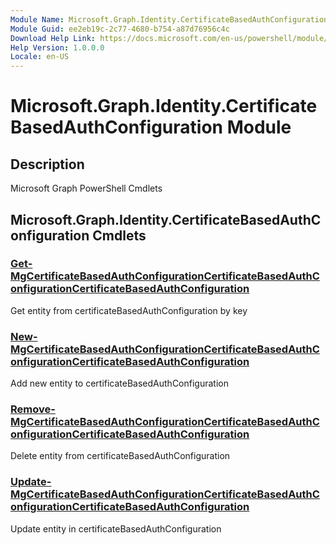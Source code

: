 ```yaml
---
Module Name: Microsoft.Graph.Identity.CertificateBasedAuthConfiguration
Module Guid: ee2eb19c-2c77-4680-b754-a87d76956c4c
Download Help Link: https://docs.microsoft.com/en-us/powershell/module/microsoft.graph.identity.certificatebasedauthconfiguration
Help Version: 1.0.0.0
Locale: en-US
---
```


# Microsoft.Graph.Identity.CertificateBasedAuthConfiguration Module
## Description
Microsoft Graph PowerShell Cmdlets

## Microsoft.Graph.Identity.CertificateBasedAuthConfiguration Cmdlets
### [Get-MgCertificateBasedAuthConfigurationCertificateBasedAuthConfigurationCertificateBasedAuthConfiguration](Get-MgCertificateBasedAuthConfigurationCertificateBasedAuthConfigurationCertificateBasedAuthConfiguration.md)
Get entity from certificateBasedAuthConfiguration by key

### [New-MgCertificateBasedAuthConfigurationCertificateBasedAuthConfigurationCertificateBasedAuthConfiguration](New-MgCertificateBasedAuthConfigurationCertificateBasedAuthConfigurationCertificateBasedAuthConfiguration.md)
Add new entity to certificateBasedAuthConfiguration

### [Remove-MgCertificateBasedAuthConfigurationCertificateBasedAuthConfigurationCertificateBasedAuthConfiguration](Remove-MgCertificateBasedAuthConfigurationCertificateBasedAuthConfigurationCertificateBasedAuthConfiguration.md)
Delete entity from certificateBasedAuthConfiguration

### [Update-MgCertificateBasedAuthConfigurationCertificateBasedAuthConfigurationCertificateBasedAuthConfiguration](Update-MgCertificateBasedAuthConfigurationCertificateBasedAuthConfigurationCertificateBasedAuthConfiguration.md)
Update entity in certificateBasedAuthConfiguration

